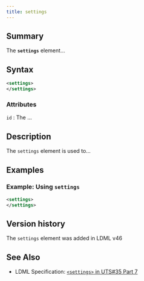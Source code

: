 ```yaml
---
title: settings
---
```


## Summary

The **`settings`** element…

## Syntax

```xml
<settings>
</settings>
```

### Attributes

`id` :   The …

## Description

The `settings` element is used to…

## Examples

### Example: Using `settings`

```xml
<settings>
</settings>
```

## Version history

The `settings` element was added in LDML v46

<!-- ## See also

- … -->

## See Also

- LDML Specification: [`<settings>` in UTS#35 Part 7][tr35-element-settings]

[tr35-element-settings]:
    https://www.unicode.org/reports/tr35/tr35-keyboards.html#element-settings

